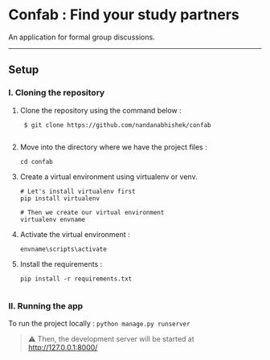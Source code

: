 # Confab : Find your study partners

An application for formal group discussions.

**<hr>**


## Setup

### I. Cloning the repository

1. Clone the repository using the command below :
   ```console
    $ git clone https://github.com/nandanabhishek/confab
    
    ```
    
2. Move into the directory where we have the project files : 
   ```console
   cd confab

   ```
   
3.  Create a virtual environment using virtualenv or venv.
     ```console
     # Let's install virtualenv first
     pip install virtualenv

     # Then we create our virtual environment
     virtualenv envname
     
     ```
     
4. Activate the virtual environment :
   ```console
   envname\scripts\activate

   ```
   
5. Install the requirements :
   ```console
   pip install -r requirements.txt
 
   ```
   
### II. Running the app

To run the project locally :
    ```
    python manage.py runserver
    ```
    
> ⚠ Then, the development server will be started at http://127.0.0.1:8000/
   
